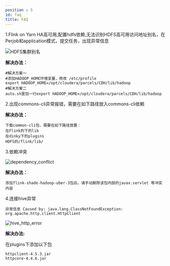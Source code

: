 ```yaml
---
position : 5
id: faq
title: FAQ
---
```


1.Flink on Yarn HA高可用,配置hdfs依赖,无法识别HDFS高可用访问地址别名，在Perjob和application模式，提交任务，出现异常信息

![HDFS集群别名](http://www.aiwenmo.com/dinky/dev/docs/HDFS%E9%9B%86%E7%BE%A4%E5%88%AB%E5%90%8D.png)

**解决办法：**

```
#解决方案一
#添加HADOOP_HOME环境变量，修改 /etc/profile
export HADOOP_HOME=/opt/cloudera/parcels/CDH/lib/hadoop
#解决方案二
auto.sh里加一行export HADOOP_HOME=/opt/cloudera/parcels/CDH/lib/hadoop
```



2.出现commons-cli异常报错，需要在如下路径放入commons-cli依赖

**解决办法：**

```
下载common-cli包，需要在如下路径放置：
在Flink的下的lib
在dinky下的plugins
HDFS的/flink/lib/
```

3.依赖冲突

![dependency_conflict](http://www.aiwenmo.com/dinky/docs/zh-CN/FAQ/dependency_conflict.png)

**解决办法：**

```
添加flink-shade-hadoop-uber-3包后，请手动删除该包内部的javax.servlet 等冲突内容
```

4.连接hive异常

```shell
异常信息 Caused by: java.lang.ClassNotFoundException: org.apache.http.client.HttpClient
```

![hive_http_error](http://www.aiwenmo.com/dinky/docs/zh-CN/administrator-guide/registerCenter/database_manager/hive_http_error.png)

**解决办法:** 

在plugins下添加以下包

```shell
httpclient-4.5.3.jar
httpcore-4.4.6.jar
```


